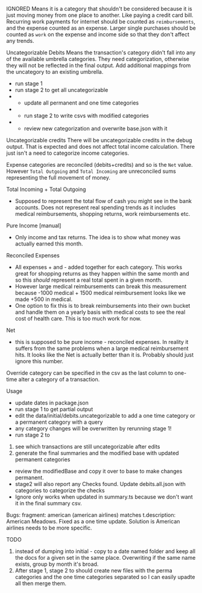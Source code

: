IGNORED 
Means it is a category that shouldn't be considered because it is just moving money from one place to another. Like paying a credit card bill. 
Recurring work payments for internet should be counted as `reimbursements`, and the expense counted as an expense. Larger single purchases should be counted as `work` on the expense and income side so that they don't affect any trends. 

Uncategorizable Debits 
Means the transaction's category didn't fall into any of the available umbrella categories. They need categorization, otherwise they will not be reflected in the final output. Add additional mappings from the uncategory to an existing umbrella. 
- run stage 1
- run stage 2 to get all uncategorizable
- - update all permanent and one time categories
- - run stage 2 to write csvs with modified categories
- - review new categorization and overwrite base.json with it

Uncategorizable credits
There will be uncategorizable credits in the debug output. That is expected and does not affect total income calculation. There just isn't a need to categorize income categories.

Expense categories are reconciled (debits+credits) and so is the `Net` value. However `Total Outgoing` and `Total Incoming` are unreconciled sums representing the full movement of money. 


Total Incoming + Total Outgoing
- Supposed to represent the total flow of cash you might see in the bank accounts. Does not represent real spending trends as it includes medical reimbursements, shopping returns, work reimbursements etc. 

Pure Income [manual]
- Only income and tax returns. The idea is to show what money was actually earned this month. 

Reconciled Expenses
- All expenses + and - added together for each category. This works great for shopping returns as they happen within the same month and so this *should* represent a real total spent in a given month. 
- However large medical reimbursements can break this measurement because -1000 medical + 1500 medical reimbursement looks like we made +500 in medical. 
- One option to fix this is to break reimbursements into their own bucket and handle them on a yearly basis with medical costs to see the real cost of health care. This is too much work for now.

Net
- this is supposed to be pure income - reconciled expenses. In reality it suffers from the same problems when a large medical reimbursement hits. It looks like the Net is actually better than it is. Probably should just ignore this number. 

Override category can be specified in the csv as the last column to one-time alter a category of a transaction.


Usage
- update dates in package.json
- run stage 1 to get partial output
- edit the data/initial/debits.uncategorizable to add a one time category or a permanent category with a query
- any category changes will be overwritten by rerunning stage 1!
- run stage 2 to 
 1. see which transactions are still uncategorizable after edits
 2. generate the final summaries and the modified base with updated permanent categories
- review the modifiedBase and copy it over to base to make changes permanent.
- stage2 will also report any Checks found. Update debits.all.json with categories to categorize the checks
- Ignore only works when updated in summary.ts because we don't want it in the final summary csv. 


Bugs:
fragment: american (american airlines) matches t.description: American Meadows. Fixed as a one time update. Solution is American airlines needs to be more specific. 


TODO
1. instead of dumping into initial - copy to a date named folder and keep all the docs for a given set in the same place. Overwriting if the same name exists, group by month it's broad. 
2. After stage 1, stage 2 to should create new files with the perma categories and the one time categories separated so I can easily upadte all then merge them.